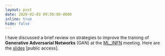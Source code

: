 ```yaml
---
layout: post
date: 2020-02-03 09:50:00-0000
inline: true
hide: false
---
```


I have discussed a brief review on strategies to improve the training of **Generative Adversarial Networks** (GAN) at the [ML_INFN](https://www.fi.infn.it/index.php/it/categoria-attivita-ricerca/173-ricerca-gruppo-5/1214-ml-infn-gruppo-di-firenze) meeting. Here are the [slides](https://agenda.infn.it/event/21514/contributions/108928/attachments/70228/87536/Cramer_GAN.pdf) [public access].

